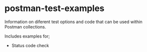 # postman-test-examples
Information on diferent test options and code that can be used within Postman collections.

Includes examples for;
- Status code check
